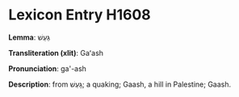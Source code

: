 # Lexicon Entry H1608

**Lemma**: גַּעַשׁ

**Transliteration (xlit)**: Gaʻash

**Pronunciation**: ga'-ash

**Description**:
from גָּעַשׁ; a quaking; Gaash, a hill in Palestine; Gaash.
